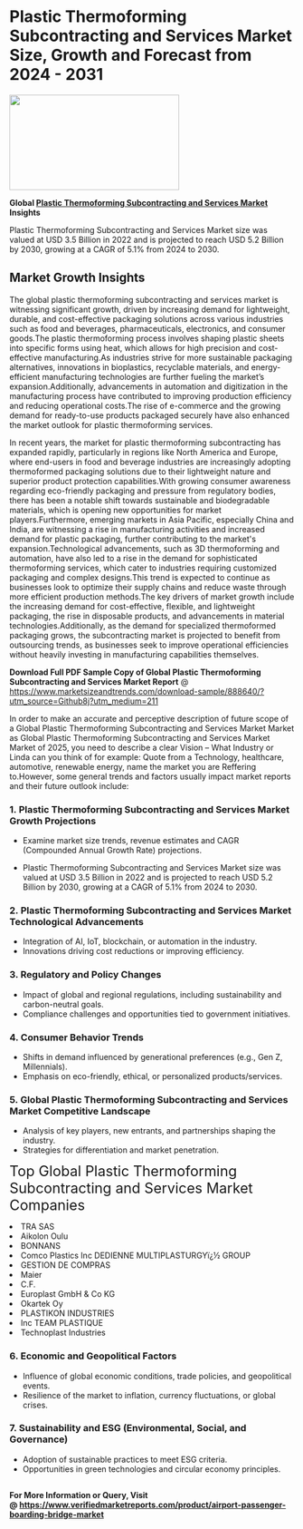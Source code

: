 <H1>Plastic Thermoforming Subcontracting and Services Market Size, Growth and Forecast from 2024 - 2031</H1><img class="aligncenter size-medium wp-image-584254" src="https://thirdeyenews.in/wp-content/uploads/2024/09/Global-Market-Research-300x168.jpeg" alt="" width="300" height="168" /><p><strong>Global&nbsp;<a href="https://www.marketsizeandtrends.com/download-sample/888640/?utm_source=Github8j?utm_medium=211">Plastic Thermoforming Subcontracting and Services Market</a> Insights</strong></p><p>Plastic Thermoforming Subcontracting and Services Market size was valued at USD 3.5 Billion in 2022 and is projected to reach USD 5.2 Billion by 2030, growing at a CAGR of 5.1% from 2024 to 2030.</p><p><h2>Market Growth Insights</h2> <p>The global plastic thermoforming subcontracting and services market is witnessing significant growth, driven by increasing demand for lightweight, durable, and cost-effective packaging solutions across various industries such as food and beverages, pharmaceuticals, electronics, and consumer goods.The plastic thermoforming process involves shaping plastic sheets into specific forms using heat, which allows for high precision and cost-effective manufacturing.As industries strive for more sustainable packaging alternatives, innovations in bioplastics, recyclable materials, and energy-efficient manufacturing technologies are further fueling the market’s expansion.Additionally, advancements in automation and digitization in the manufacturing process have contributed to improving production efficiency and reducing operational costs.The rise of e-commerce and the growing demand for ready-to-use products packaged securely have also enhanced the market outlook for plastic thermoforming services.</p> <p>In recent years, the market for plastic thermoforming subcontracting has expanded rapidly, particularly in regions like North America and Europe, where end-users in food and beverage industries are increasingly adopting thermoformed packaging solutions due to their lightweight nature and superior product protection capabilities.With growing consumer awareness regarding eco-friendly packaging and pressure from regulatory bodies, there has been a notable shift towards sustainable and biodegradable materials, which is opening new opportunities for market players.Furthermore, emerging markets in Asia Pacific, especially China and India, are witnessing a rise in manufacturing activities and increased demand for plastic packaging, further contributing to the market's expansion.Technological advancements, such as 3D thermoforming and automation, have also led to a rise in the demand for sophisticated thermoforming services, which cater to industries requiring customized packaging and complex designs.This trend is expected to continue as businesses look to optimize their supply chains and reduce waste through more efficient production methods.The key drivers of market growth include the increasing demand for cost-effective, flexible, and lightweight packaging, the rise in disposable products, and advancements in material technologies.Additionally, as the demand for specialized thermoformed packaging grows, the subcontracting market is projected to benefit from outsourcing trends, as businesses seek to improve operational efficiencies without heavily investing in manufacturing capabilities themselves.<p><span class=""><strong>Download Full PDF Sample Copy of Global Plastic Thermoforming Subcontracting and Services Market Report</strong> @ <a href="https://www.marketsizeandtrends.com/download-sample/888640/?utm_source=Github8j?utm_medium=211" target="_blank">https://www.marketsizeandtrends.com/download-sample/888640/?utm_source=Github8j?utm_medium=211</a></span></p><p>In order to make an accurate and perceptive description of future scope of a Global&nbsp;Plastic Thermoforming Subcontracting and Services Market Market as Global&nbsp;Plastic Thermoforming Subcontracting and Services Market Market of 2025, you need to describe a clear Vision &ndash; What Industry or Linda can you think of for example: Quote from a Technology, healthcare, automotive, renewable energy, name the market you are Reffering to.However, some general trends and factors usually impact market reports and their future outlook include:</p><h3>1.&nbsp;<strong>Plastic Thermoforming Subcontracting and Services Market Growth Projections</strong></h3><ul><li>Examine market size trends, revenue estimates and CAGR (Compounded Annual Growth Rate) projections.</li><li><p>Plastic Thermoforming Subcontracting and Services Market size was valued at USD 3.5 Billion in 2022 and is projected to reach USD 5.2 Billion by 2030, growing at a CAGR of 5.1% from 2024 to 2030.</p></li></ul><h3>2.&nbsp;<strong>Plastic Thermoforming Subcontracting and Services Market Technological Advancements</strong></h3><ul><li>Integration of AI, IoT, blockchain, or automation in the industry.</li><li>Innovations driving cost reductions or improving efficiency.</li></ul><h3>3.&nbsp;<strong>Regulatory and Policy Changes</strong></h3><ul><li>Impact of global and regional regulations, including sustainability and carbon-neutral goals.</li><li>Compliance challenges and opportunities tied to government initiatives.</li></ul><h3>4.&nbsp;<strong>Consumer Behavior Trends</strong></h3><ul><li>Shifts in demand influenced by generational preferences (e.g., Gen Z, Millennials).</li><li>Emphasis on eco-friendly, ethical, or personalized products/services.</li></ul><h3>5.&nbsp;<strong>Global Plastic Thermoforming Subcontracting and Services Market Competitive Landscape</strong></h3><ul><li>Analysis of key players, new entrants, and partnerships shaping the industry.</li><li>Strategies for differentiation and market penetration.</li></ul><p data-pm-slice="1 1 []"><span style="color: inherit; font-family: inherit; font-size: 25px;">Top Global Plastic Thermoforming Subcontracting and Services Market Companies</span></p><div class="" data-test-id=""><p><li>TRA SAS</li><li> Aikolon Oulu</li><li> BONNANS</li><li> Comco Plastics Inc DEDIENNE MULTIPLASTURGYï¿½ GROUP</li><li> GESTION DE COMPRAS</li><li> Maier</li><li> C.F.</li><li> Europlast GmbH & Co KG</li><li> Okartek Oy</li><li> PLASTIKON INDUSTRIES</li><li> Inc TEAM PLASTIQUE</li><li> Technoplast Industries</li></p></div><h3>6.&nbsp;<strong>Economic and Geopolitical Factors</strong></h3><ul><li>Influence of global economic conditions, trade policies, and geopolitical events.</li><li>Resilience of the market to inflation, currency fluctuations, or global crises.</li></ul><h3>7.&nbsp;<strong>Sustainability and ESG (Environmental, Social, and Governance)</strong></h3><ul><li>Adoption of sustainable practices to meet ESG criteria.</li><li>Opportunities in green technologies and circular economy principles.</li></ul><h2><strong style="font-size: 14px;">For More Information or Query, Visit @&nbsp;</strong><a style="background-color: #ffffff; font-size: 14px;" href="https://www.marketsizeandtrends.com/report/plastic-thermoforming-subcontracting-and-services-market-/" target="_blank">https://www.verifiedmarketreports.com/product/airport-passenger-boarding-bridge-market</a></h2>